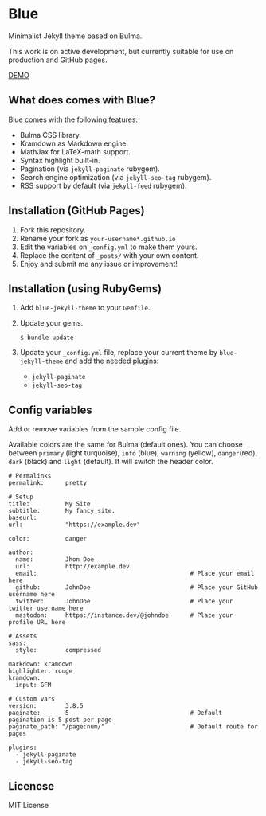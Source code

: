 # Blue

Minimalist Jekyll theme based on Bulma.

This work is on active development, but currently suitable for use on production and GitHub pages.

[DEMO](https://jsalvador.me/blue)

## What does comes with Blue?

Blue comes with the following features:

* Bulma CSS library.
* Kramdown as Markdown engine.
* MathJax for LaTeX-math support.
* Syntax highlight built-in.
* Pagination (via `jekyll-paginate` rubygem).
* Search engine optimization (via `jekyll-seo-tag` rubygem).
* RSS support by default (via `jekyll-feed` rubygem).

## Installation (GitHub Pages)

1. Fork this repository.
2. Rename your fork as `your-username*.github.io`
3. Edit the variables on `_config.yml` to make them yours.
4. Replace the content of `_posts/` with your own content.
5. Enjoy and submit me any issue or improvement!


## Installation (using RubyGems)

1. Add `blue-jekyll-theme` to your `Gemfile`.
2. Update your gems.
    ```
    $ bundle update
    ```
3. Update your `_config.yml` file, replace your current theme by `blue-jekyll-theme` and add the needed plugins:

    * `jekyll-paginate`
    * `jekyll-seo-tag`

## Config variables

Add or remove variables from the sample config file.

Available colors are the same for Bulma (default ones). You can choose between `primary` (light turquoise), `info` (blue), `warning` (yellow), `danger`(red), `dark` (black) and `light` (default). It will switch the header color. 

```
# Permalinks
permalink:      pretty

# Setup
title:          My Site
subtitle:       My fancy site.
baseurl:        
url:            "https://example.dev"

color:          danger

author:
  name:         Jhon Doe
  url:          http://example.dev
  email:                                           # Place your email here
  github:       JohnDoe                            # Place your GitHub username here
  twitter:      JohnDoe                            # Place your twitter username here
  mastodon:     https://instance.dev/@johndoe      # Place your profile URL here

# Assets
sass:
  style:        compressed

markdown: kramdown
highlighter: rouge
kramdown:
  input: GFM

# Custom vars
version:        3.8.5
paginate:       5                                  # Default pagination is 5 post per page
paginate_path: "/page:num/"                        # Default route for pages

plugins: 
  - jekyll-paginate
  - jekyll-seo-tag
```

## Licencse

MIT License

